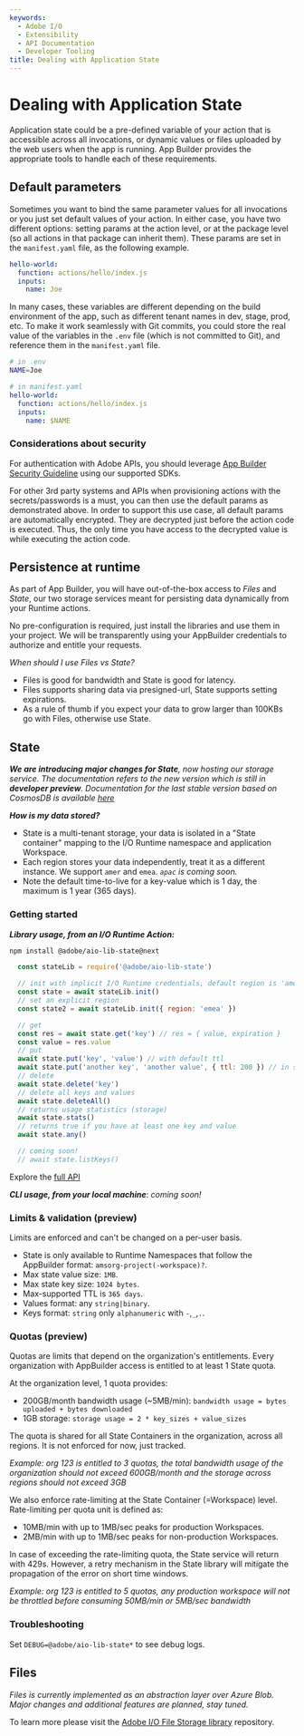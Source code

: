 ```yaml
---
keywords:
  - Adobe I/O
  - Extensibility
  - API Documentation
  - Developer Tooling
title: Dealing with Application State
---
```


# Dealing with Application State

Application state could be a pre-defined variable of your action that is accessible across all invocations, or dynamic values or files uploaded by the web users when the app is running. App Builder provides the appropriate tools to handle each of these requirements.

## Default parameters

Sometimes you want to bind the same parameter values for all invocations or you just set default values of your action. In either case, you have two different options: setting params at the action level, or at the package level (so all actions in that package can inherit them). These params are set in the `manifest.yaml` file, as the following example.

```yaml
hello-world:
  function: actions/hello/index.js
  inputs:
    name: Joe
```

In many cases, these variables are different depending on the build environment of the app, such as different tenant names in dev, stage, prod, etc. To make it work seamlessly with Git commits, you could store the real value of the variables in the `.env` file (which is not committed to Git), and reference them in the `manifest.yaml` file.

```bash
# in .env
NAME=Joe
```

```yaml
# in manifest.yaml
hello-world:
  function: actions/hello/index.js
  inputs:
    name: $NAME
```

### Considerations about security

For authentication with Adobe APIs, you should leverage [App Builder Security Guideline](security/index.md) using our supported SDKs.

For other 3rd party systems and APIs when provisioning actions with the secrets/passwords is a must, you can then use the default params as demonstrated above. In order to support this use case, all default params are automatically encrypted. They are decrypted just before the action code is executed. Thus, the only time you have access to the decrypted value is while executing the action code.

## Persistence at runtime

As part of App Builder, you will have out-of-the-box access to *Files* and *State*, our two storage services meant for persisting data dynamically from your Runtime actions.

No pre-configuration is required, just install the libraries and use them in your project. We will be transparently using your AppBuilder credentials to authorize and entitle your requests.

*When should I use Files vs State?*

- Files is good for bandwidth and State is good for latency.
- Files supports sharing data via presigned-url, State supports setting expirations.
- As a rule of thumb if you expect your data to grow larger than 100KBs go with Files, otherwise use State.

## State

***We are introducing major changes for State**, now hosting our storage service. The documentation refers to the new version which is still in **developer preview**. Documentation for the last stable version based on CosmosDB is available [here](https://github.com/adobe/aio-lib-state/tree/3.x)*

***How is my data stored?***

- State is a multi-tenant storage, your data is isolated in a "State container" mapping to the I/O Runtime namespace and application Workspace.
- Each region stores your data independently, treat it as a different instance. We support `amer` and `emea`. *`apac` is coming soon.*
- Note the default time-to-live for a key-value which is 1 day, the maximum is 1 year (365 days).

### Getting started

***Library usage, from an I/O Runtime Action:***

```bash
npm install @adobe/aio-lib-state@next
```

```js
  const stateLib = require('@adobe/aio-lib-state')

  // init with implicit I/O Runtime credentials, default region is 'amer'.
  const state = await stateLib.init()
  // set an explicit region
  const state2 = await stateLib.init({ region: 'emea' })

  // get
  const res = await state.get('key') // res = { value, expiration }
  const value = res.value
  // put
  await state.put('key', 'value') // with default ttl
  await state.put('another key', 'another value', { ttl: 200 }) // in seconds, use -1 for max.
  // delete
  await state.delete('key')
  // delete all keys and values
  await state.deleteAll()
  // returns usage statistics (storage)
  await state.stats()
  // returns true if you have at least one key and value
  await state.any()

  // coming soon!
  // await state.listKeys()
```

Explore the [full API](https://github.com/adobe/aio-lib-state/blob/main/doc/api.md)

***CLI usage, from your local machine***: *coming soon!*

### Limits & validation (preview)

Limits are enforced and can't be changed on a per-user basis.

- State is only available to Runtime Namespaces that follow the AppBuilder format: `amsorg-project(-workspace)?`.
- Max state value size: `1MB`.
- Max state key size: `1024 bytes`.
- Max-supported TTL is `365 days`.
- Values format: any `string|binary`.
- Keys format: `string` only `alphanumeric` with `-`,`_`,`.`.

### Quotas (preview)

Quotas are limits that depend on the organization's entitlements. Every organization with AppBuilder access is entitled to at least 1 State quota.

At the organization level, 1 quota provides:

- 200GB/month bandwidth usage (~5MB/min): `bandwidth usage = bytes uploaded + bytes downloaded`
- 1GB storage: `storage usage = 2 * key_sizes + value_sizes`

The quota is shared for all State Containers in the organization, across all regions. It is not enforced for now, just tracked.

*Example: org 123 is entitled to 3 quotas, the total bandwidth usage of the organization should not exceed 600GB/month and the storage across regions should not exceed 3GB*

We also enforce rate-limiting at the State Container (=Workspace) level. Rate-limiting per quota unit is defined as:

- 10MB/min with up to 1MB/sec peaks for production Workspaces.
- 2MB/min with up to 1MB/sec peaks for non-production Workspaces.

In case of exceeding the rate-limiting quota, the State service will return with 429s. However, a retry mechanism in the State library will mitigate the propagation of the error on short time windows.

*Example: org 123 is entitled to 5 quotas, any production workspace will not be throttled before consuming 50MB/min or 5MB/sec bandwidth*

### Troubleshooting

Set `DEBUG=@adobe/aio-lib-state*` to see debug logs.

## Files

*Files is currently implemented as an abstraction layer over Azure Blob. Major changes and additional features are planned, stay tuned.*

To learn more please visit the [Adobe I/O File Storage library](https://github.com/adobe/aio-lib-files) repository.

